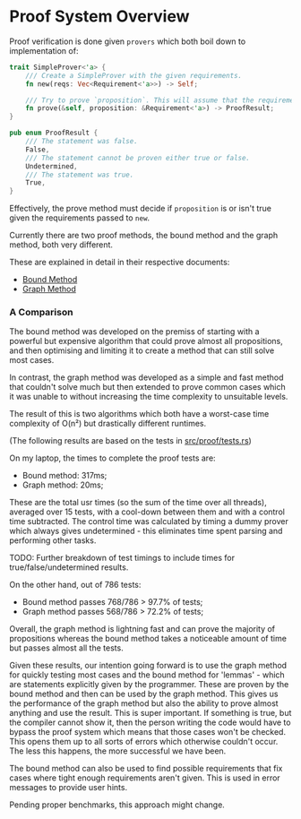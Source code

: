 # Proof System Overview

Proof verification is done given `provers` which both boil down to implementation of:
```rust
trait SimpleProver<'a> {
    /// Create a SimpleProver with the given requirements.
    fn new(reqs: Vec<Requirement<'a>>) -> Self;

    /// Try to prove `proposition`. This will assume that the requirements passed to `new` are true.
    fn prove(&self, proposition: &Requirement<'a>) -> ProofResult;
}

pub enum ProofResult {
    /// The statement was false.
    False,
    /// The statement cannot be proven either true or false.
    Undetermined,
    /// The statement was true.
    True,
}
```

Effectively, the prove method must decide if `proposition` is or isn't true given the requirements
passed to `new`.

Currently there are two proof methods, the bound method and the graph method, both very different.

These are explained in detail in their respective documents:
- [Bound Method](bound-method.md)
- [Graph Method](graph-method.md)

### A Comparison

The bound method was developed on the premiss of starting with a powerful but expensive algorithm
that could prove almost all propositions, and then optimising and limiting it to create a method
that can still solve most cases.

In contrast, the graph method was developed as a simple and fast method that couldn't solve much but
then extended to prove common cases which it was unable to without increasing the time complexity to
unsuitable levels.

The result of this is two algorithms which both have a worst-case time complexity of O(n²) but
drastically different runtimes.

(The following results are based on the tests in [src/proof/tests.rs](../src/proof/tests.rs))

On my laptop, the times to complete the proof tests are:
- Bound method: 317ms;
- Graph method: 20ms;

These are the total usr times (so the sum of the time over all threads), averaged over 15 tests,
with a cool-down between them and with a control time subtracted. The control time was calculated
by timing a dummy prover which always gives undetermined - this eliminates time spent parsing and
performing other tasks.

TODO: Further breakdown of test timings to include times for true/false/undetermined results.

On the other hand, out of 786 tests:
- Bound method passes 768/786 > 97.7% of tests;
- Graph method passes 568/786 > 72.2% of tests;

Overall, the graph method is lightning fast and can prove the majority of propositions whereas the
bound method takes a noticeable amount of time but passes almost all the tests.

Given these results, our intention going forward is to use the graph method for quickly testing most
cases and the bound method for 'lemmas' - which are statements explicitly given by the programmer.
These are proven by the bound method and then can be used by the graph method. This gives us the
performance of the graph method but also the ability to prove almost anything and use the result.
This is super important. If something is true, but the compiler cannot show it, then the person
writing the code would have to bypass the proof system which means that those cases won't be
checked. This opens them up to all sorts of errors which otherwise couldn't occur. The less this
happens, the more successful we have been.

The bound method can also be used to find possible requirements that fix cases where tight enough
requirements aren't given. This is used in error messages to provide user hints.

Pending proper benchmarks, this approach might change.

